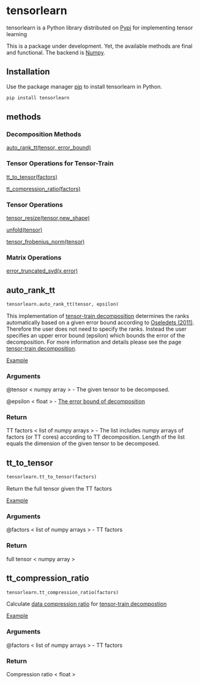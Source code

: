 
# tensorlearn

tensorlearn is a Python library distributed on [Pypi](https://pypi.org) for implementing 
tensor learning 

This is a package under development. Yet, the available methods are final and functional. The backend is [Numpy](https://numpy.org).

    
## Installation

Use the package manager [pip](https://pip.pypa.io/en/stable/) to install tensorlearn in Python.

```python
pip install tensorlearn
```

## methods
### Decomposition Methods
[auto_rank_tt(tensor, error_bound)](#autoranktt-id)

### Tensor Operations for Tensor-Train 
[tt_to_tensor(factors)](#tttotensor-id)

[tt_compression_ratio(factors)](#ttcr-id)

### Tensor Operations
[tensor_resize(tensor,new_shape)](#tensorresize-id)

[unfold(tensor)](#unfold-id)

[tensor_frobenius_norm(tensor)](#tfronorm-id)

### Matrix Operations
[error_truncated_svd(x,error)](#etsvd-id)



## <a name="autoranktt-id"></a>auto_rank_tt

```python
tensorlearn.auto_rank_tt(tensor, epsilon)
```

This implementation of [tensor-train decomposition](https://github.com/rmsolgi/TensorLearn/tree/main/Tensor-Train%20Decomposition) determines the ranks automatically based on a given error bound according to [Oseledets (2011)](https://epubs.siam.org/doi/10.1137/090752286). Therefore the user does not need to specify the ranks. Instead the user specifies an upper error bound (epsilon) which bounds the error of the decomposition. For more information and details please see the page [tensor-train decomposition](https://github.com/rmsolgi/TensorLearn/tree/main/Tensor-Train%20Decomposition).

[Example](https://github.com/rmsolgi/TensorLearn/blob/main/Tensor-Train%20Decomposition/example_tt.py)

### Arguments 
@tensor < numpy array > - The given tensor to be decomposed.

@epsilon < float > - [The error bound of decomposition](https://github.com/rmsolgi/TensorLearn/tree/main/Tensor-Train%20Decomposition#epsilon-id)

### Return
TT factors < list of numpy arrays > - The list includes numpy arrays of factors (or TT cores) according to TT decomposition. Length of the list equals the dimension of the given tensor to be decomposed.


## <a name="tttotensor-id"></a>tt_to_tensor

```python
tensorlearn.tt_to_tensor(factors)
```

Return the full tensor given the TT factors

[Example](https://github.com/rmsolgi/TensorLearn/blob/main/Tensor-Train%20Decomposition/example_tt.py)

### Arguments
@factors < list of numpy arrays > - TT factors

### Return
full tensor < numpy array >

## <a name="ttcr-id"></a>tt_compression_ratio

```python
tensorlearn.tt_compression_ratio(factors)
```
Calculate [data compression ratio](https://en.wikipedia.org/wiki/Data_compression_ratio) for [tensor-train decompostion](https://github.com/rmsolgi/TensorLearn/tree/main/Tensor-Train%20Decomposition)

[Example](https://github.com/rmsolgi/TensorLearn/blob/main/Tensor-Train%20Decomposition/example_tt.py)

### Arguments
@factors < list of numpy arrays > - TT factors

### Return
Compression ratio < float >










